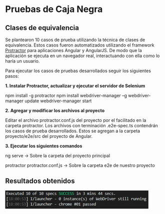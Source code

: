 # Pruebas de Caja Negra

## Clases de equivalencia

Se plantearon 10 casos de prueba utilizando la técnica de clases de equivalencia. Estos casos fueron automatizados utilizando el framework [Protractor](https://www.protractortest.org/#/) para aplicaciones Angular y AngularJS. De modo que la aplicación se ejecuta en un navegador real, interactuando con ella como lo haría un usuario.

Para ejecutar los casos de pruebas desarrollados seguir los siguientes pasos:

**1. Instalar Protractor, actualizar y ejecutar el servidor de Selenium**

npm install -g protractor
npm install webdriver-manager –g
webdriver-manager update
webdriver-manager start

**2. Agregar y modificar los archivos al proyecto**

 Editar el archivo protractor.conf.js del proyecto por el facilitado en la carpeta protractor. Los archivos con terminación .e2e-spec.ts contendrán los casos de prueba desarrollados. Estos se agregan a la carpeta proyecto/e2e/src del proyecto de Angular.

**3. Ejecutar los siguientes comandos**

ng serve → Sobre la carpeta del proyecto principal

protractor protractor.conf.js → Sobre la carpeta e2e de nuestro proyecto

## Resultados obtenidos

![images/resultado_protractor.png](./images/resultado_protractor.png)
